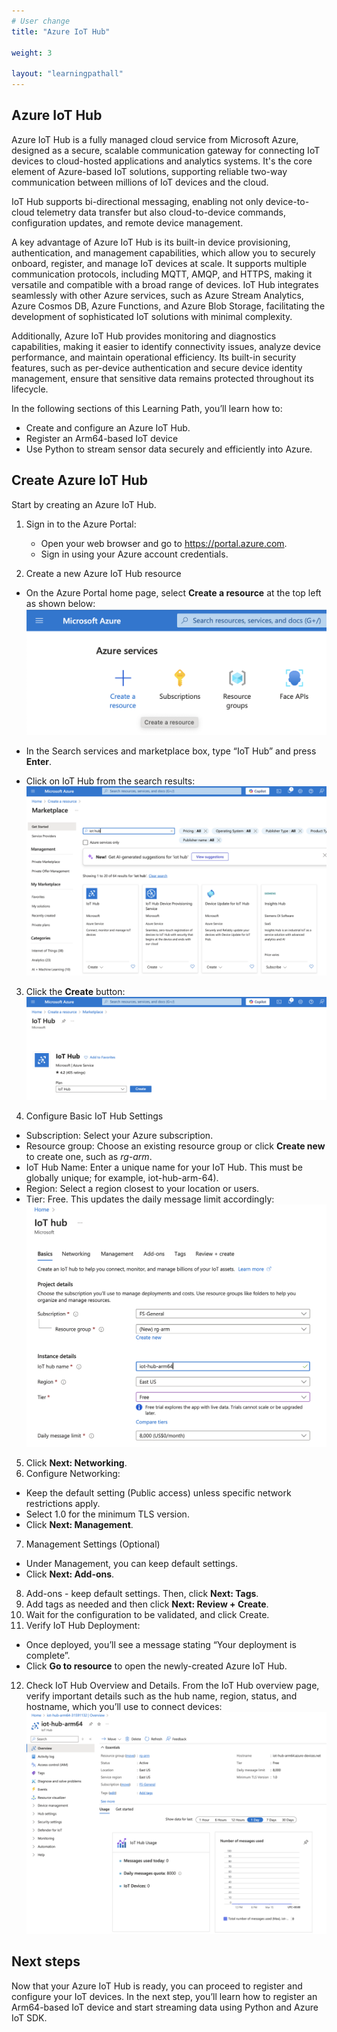 ```yaml
---
# User change
title: "Azure IoT Hub"

weight: 3

layout: "learningpathall"
---
```


## Azure IoT Hub
Azure IoT Hub is a fully managed cloud service from Microsoft Azure, designed as a secure, scalable communication gateway for connecting IoT devices to cloud-hosted applications and analytics systems. It's the core element of Azure-based IoT solutions, supporting reliable two-way communication between millions of IoT devices and the cloud. 

IoT Hub supports bi-directional messaging, enabling not only device-to-cloud telemetry data transfer but also cloud-to-device commands, configuration updates, and remote device management.

A key advantage of Azure IoT Hub is its built-in device provisioning, authentication, and management capabilities, which allow you to securely onboard, register, and manage IoT devices at scale. It supports multiple communication protocols, including MQTT, AMQP, and HTTPS, making it versatile and compatible with a broad range of devices. IoT Hub integrates seamlessly with other Azure services, such as Azure Stream Analytics, Azure Cosmos DB, Azure Functions, and Azure Blob Storage, facilitating the development of sophisticated IoT solutions with minimal complexity.

Additionally, Azure IoT Hub provides monitoring and diagnostics capabilities, making it easier to identify connectivity issues, analyze device performance, and maintain operational efficiency. Its built-in security features, such as per-device authentication and secure device identity management, ensure that sensitive data remains protected throughout its lifecycle.

In the following sections of this Learning Path, you’ll learn how to:

* Create and configure an Azure IoT Hub.
* Register an Arm64-based IoT device
* Use Python to stream sensor data securely and efficiently into Azure.

## Create Azure IoT Hub
Start by creating an Azure IoT Hub.
1. Sign in to the Azure Portal:
	* Open your web browser and go to https://portal.azure.com.
	* Sign in using your Azure account credentials.

2. Create a new Azure IoT Hub resource
* On the Azure Portal home page, select **Create a resource** at the top left as shown below:
![img1 alt-text#center](figures/01.png)

* In the Search services and marketplace box, type “IoT Hub” and press **Enter**.
* Click on IoT Hub from the search results:
![img2 alt-text#center](figures/02.png)

3. Click the **Create** button:
![img3 alt-text#center](figures/03.png)

4. Configure Basic IoT Hub Settings
* Subscription: Select your Azure subscription.
* Resource group: Choose an existing resource group or click **Create new** to create one, such as *rg-arm*.
* IoT Hub Name: Enter a unique name for your IoT Hub. This must be globally unique; for example, iot-hub-arm-64).
* Region: Select a region closest to your location or users.
* Tier: Free. This updates the daily message limit accordingly:
![img4 alt-text#center](figures/04.png)

5. Click **Next: Networking**.
6. Configure Networking:
* Keep the default setting (Public access) unless specific network restrictions apply.
* Select 1.0 for the minimum TLS version.
* Click **Next: Management**.
7. Management Settings (Optional)
* Under Management, you can keep default settings.
* Click **Next: Add-ons**.
8. Add-ons - keep default settings. Then, click **Next: Tags**.
9. Add tags as needed and then click **Next: Review + Create**.
10. Wait for the configuration to be validated, and click Create.
11. Verify IoT Hub Deployment:
* Once deployed, you’ll see a message stating “Your deployment is complete”.
* Click **Go to resource** to open the newly-created Azure IoT Hub.
12. Check IoT Hub Overview and Details. From the IoT Hub overview page, verify important details such as the hub name, region, status, and hostname, which you’ll use to connect devices:
![img5 alt-text#center](figures/05.png)

## Next steps
Now that your Azure IoT Hub is ready, you can proceed to register and configure your IoT devices. In the next step, you’ll learn how to register an Arm64-based IoT device and start streaming data using Python and Azure IoT SDK.
